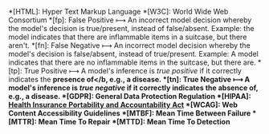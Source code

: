 *[HTML]: Hyper Text Markup Language
*[W3C]: World Wide Web Consortium
*[fp]: False Positive &#10236; An incorrect model decision whereby the model's decision is true/present, instead of false/absent.  Example: the model indicates that there are inflammable items in a suitcase, but there aren't.
*[fn]: False Negative &#10236; An incorrect model decision whereby the model's decision is false/absent, instead of true/present.  Example: A model indicates that there are no inflammable items in the suitcase, but there are.
*[tp]: True Positive &#10236; A model's inference is <i>true positive</i> if it correctly indicates the <b>presence of</b, e.g., a disease.
*[tn]: True Negative &#10236; A model's inference is <i>true negative</i> if it correctly indicates the <b>absence of</b>, e.g., a disease.
*[GDPR]: General Data Protection Regulation
*[HIPAA]: <a href="https://www.cdc.gov/phlp/php/resources/health-insurance-portability-and-accountability-act-of-1996-hipaa.html" target="_blank">Health Insurance Portability and Accountability Act</a>
*[WCAG]: Web Content Accessibility Guidelines
*[MTBF]: Mean Time Between Failure
*[MTTR]: Mean Time To Repair
*[MTTD]: Mean Time To Detection